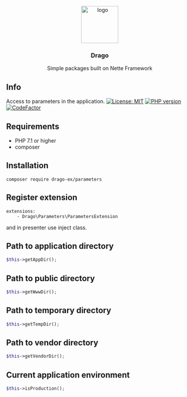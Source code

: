 <p align="center">
  <img src="https://avatars0.githubusercontent.com/u/11717487?s=400&u=40ecb522587ebbcfe67801ccb6f11497b259f84b&v=4" width="100" alt="logo">
</p>

<h3 align="center">Drago</h3>
<p align="center">Simple packages built on Nette Framework</p>

## Info

Access to parameters in the application.
[![License: MIT](https://img.shields.io/badge/License-MIT-yellow.svg)](https://raw.githubusercontent.com/drago-ex/parameters/master/license.md)
[![PHP version](https://badge.fury.io/ph/drago-ex%2Fparameters.svg)](https://badge.fury.io/ph/drago-ex%2Fparameters)
[![CodeFactor](https://www.codefactor.io/repository/github/drago-ex/parameters/badge)](https://www.codefactor.io/repository/github/drago-ex/parameters)

## Requirements

- PHP 7.1 or higher
- composer

## Installation

```
composer require drago-ex/parameters
```

## Register extension

```
extensions:
	- Drago\Parameters\ParametersExtension
```

and in presenter use inject class.

## Path to application directory

```php
$this->getAppDir();
```

## Path to public directory

```php
$this->getWwwDir();
```

## Path to temporary directory

```php
$this->getTempDir();
```

## Path to vendor directory

```php
$this->getVendorDir();
```

## Current application environment

```php
$this->isProduction();
```
